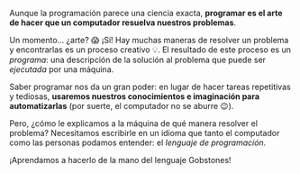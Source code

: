 Aunque la programación parece una ciencia exacta, **programar es el arte de hacer que un computador resuelva nuestros problemas**.

Un momento... ¿arte? :scream: ¡Sí! Hay muchas maneras de resolver un problema y encontrarlas es un proceso creativo :bulb:. El resultado de este proceso es un _programa_: una descripción de la solución al problema que puede ser _ejecutada_ por una máquina.

Saber programar nos da un gran poder: en lugar de hacer tareas repetitivas y tediosas, **usaremos nuestros conocimientos e imaginación para automatizarlas** (por suerte, el computador no se aburre :wink:).

Pero, ¿cómo le explicamos a la máquina de qué manera resolver el problema? Necesitamos escribirle en un idioma que tanto el computador como las personas podamos entender: el _lenguaje de programación_.

¡Aprendamos a hacerlo de la mano del lenguaje Gobstones!
